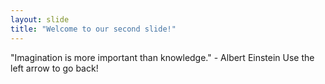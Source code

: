 ```yaml
---
layout: slide
title: "Welcome to our second slide!"
---
```

"Imagination is more important than knowledge." - Albert Einstein
Use the left arrow to go back!
